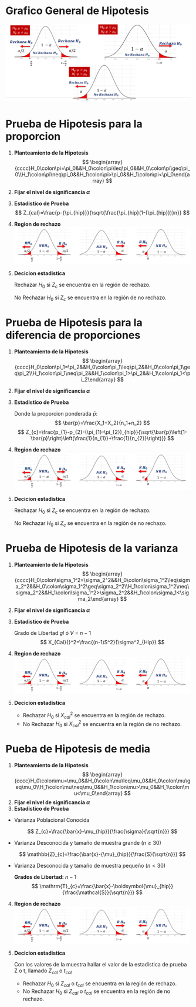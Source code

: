 # Grafico General de Hipotesis
![graficoHipotesis](../Images/graficoHipotesis.png)

# Prueba de Hipotesis para la proporcion

1. **Planteamiento de la Hipotesis**
$$
\begin{array}{cccc}H_0\colon\pi=\pi_0&&H_0\colon\pi\leq\pi_0&&H_0\colon\pi\geq\pi_0\\H_1\colon\pi\neq\pi_0&&H_1\colon\pi>\pi_0&&H_1\colon\pi<\pi_0\end{array}
$$
2. **Fijar el nivel de significancia $\alpha$**
3. **Estadistico de Prueba**
$$
Z_{cal}=\frac{p-{\pi_{hip}}}{\sqrt{\frac{\pi_{hip}(1-{\pi_{hip}})}n}}
$$

4. **Region de rechazo**
![graficoRechazo](../Images/regionRechazo.png)

5. **Decicion estadistica**
    
    Rechazar $H_0$ si $Z_c$ se encuentra en la región de
    rechazo.

    No Rechazar $H_0$ si $Z_c$ se encuentra en la región de no rechazo.

# Prueba de Hipotesis para la diferencia de proporciones

1. **Planteamiento de la Hipotesis**
$$
\begin{array}{cccc}H_0\colon\pi_1=\pi_2&&H_0\colon\pi_1\leq\pi_2&&H_0\colon\pi_1\geq\pi_2\\H_1\colon\pi_1\neq\pi_2&&H_1\colon\pi_1>\pi_2&&H_1\colon\pi_1<\pi_2\end{array}
$$
2. **Fijar el nivel de significancia $\alpha$**
3. **Estadistico de Prueba**

    Donde la proporcion ponderada $\bar{p}$:
$$
\bar{p}=\frac{X_1+X_2}{n_1+n_2}
$$
$$
Z_{c}=\frac{p_{1}-p_{2}-(\pi_{1}-\pi_{2})_{hip}}{\sqrt{\bar{p}\left(1-\bar{p}\right)\left(\frac{1}{n_{1}}+\frac{1}{n_{2}}\right)}}
$$
4. **Region de rechazo**
![graficoRechazo](../Images/regionRechazo.png)
5. **Decicion estadistica**
    
    Rechazar $H_0$ si $Z_c$ se encuentra en la región de
    rechazo.

    No Rechazar $H_0$ si $Z_c$ se encuentra en la región de no rechazo.

# Prueba de Hipotesis de la varianza
1. **Planteamiento de la Hipotesis**
$$
\begin{array}{cccc}H_0\colon\sigma_1^2=\sigma_2^2&&H_0\colon\sigma_1^2\leq\sigma_2^2&&H_0\colon\sigma_1^2\geq\sigma_2^2\\H_1\colon\sigma_1^2\neq\sigma_2^2&&H_1\colon\sigma_1^2>\sigma_2^2&&H_1\colon\sigma_1<\sigma_2\end{array}
$$
2. **Fijar el nivel de significancia $\alpha$**
3. **Estadistico de Prueba**
    
    Grado de Libertad $gl$ ó $V$ = $n-1$
$$
X_{Cal}{}^2=\frac{(n-1)S^2}{\sigma^2_{Hip}}
$$


4. **Region de rechazo**
![graficoRechazo](../Images/regionRechazo.png)
5. **Decicion estadistica**

    * Rechazar $H_0$ si $X^2_{cal}$ se encuentra en la región de
    rechazo.
    * No Rechazar $H_0$ si $X^2_{cal}$ se encuentra en la región de no rechazo.

# Pueba de Hipotesis de media

1. **Planteamiento de la Hipotesis**
$$
\begin{array}{cccc}H_0\colon\mu=\mu_0&&H_0\colon\mu\leq\mu_0&&H_0\colon\mu\geq\mu_0\\H_1\colon\mu\neq\mu_0&&H_1\colon\mu>\mu_0&&H_1\colon\mu<\mu_0\end{array}
$$
2. **Fijar el nivel de significancia $\alpha$**
3. **Estadistico de Prueba**

* Varianza Poblacional Conocida

    $$
    Z_{c}=\frac{\bar{x}-\mu_{hip}}{\frac{\sigma}{\sqrt{n}}}
    $$

* Varianza Desconocida y tamaño de muestra grande ($n\geq30$)

    $$
    \mathbb{Z}_{c}=\frac{\bar{x}-{\mu}_{hip}}{\frac{S}{\sqrt{n}}}
    $$

* Varianza Desconocida y tamaño de muestra pequeño ($n<30$)
    
    **Grados de Libertad:** $n-1$
    $$
    \mathrm{T}_{c}=\frac{\bar{x}-\boldsymbol{\mu}_{hip}}{\frac{\mathcal{S}}{\sqrt{n}}}
    $$
4. **Region de rechazo**
![graficoRechazo](../Images/regionRechazo.png)
5. **Decicion estadistica**

    Con los valores de la muestra hallar el valor de la estadística de prueba Z o t, llamado $Z_{cal}$ o $t_{cal}$
    * Rechazar $H_0$ si $Z_{cal}$ o $t_{cal}$ se encuentra en la región de rechazo.
    * No Rechazar $H_0$ si $Z_{cal}$ o $t_{cal}$ se encuentra en la región de no rechazo.
